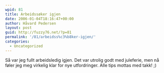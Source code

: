 ```yaml
---
wpid: 81
title: Arbeidssøker igjen
date: 2006-01-04T18:16:47+00:00
author: Håvard Pedersen
layout: post
guid: http://fuzzy76.net/?p=81
permalink: '/81/arbeidss%c3%b8ker-igjen/'
categories:
  - Uncategorized
---
```

Så var jeg fullt arbeidsledig igjen. Det var utrolig godt med juleferie, men nå føler jeg meg virkelig klar for nye utfordringer. Alle tips mottas med takk! ;)
